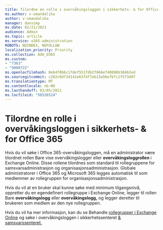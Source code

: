 ```yaml
---
title: Tilordne en rolle i overvåkingsloggen i sikkerhets- & for Office 365
ms.author: v-smandalika
author: v-smandalika
manager: dansimp
ms.date: 02/21/2021
audience: Admin
ms.topic: article
ms.service: o365-administration
ROBOTS: NOINDEX, NOFOLLOW
localization_priority: Priority
ms.collection: Adm_O365
ms.custom:
- "7363"
- "9000722"
ms.openlocfilehash: 0eb470b6c17def5517db2f866ef40898b36662ed
ms.sourcegitcommit: c202c0df2d141e63f4f7eb13a56efbfc2f57348f
ms.translationtype: MT
ms.contentlocale: nb-NO
ms.lasthandoff: 03/05/2021
ms.locfileid: "50526524"
---
```

# <a name="assign-an-audit-log-role-in-the-office-365-security--compliance-center"></a>Tilordne en rolle i overvåkingsloggen i sikkerhets- & for Office 365

Hvis du vil søke i Office 365-overvåkingsloggen, må en administrator være tilordnet rollen Bare vise overvåkingslogger eller **overvåkingsloggrollen** i Exchange Online.  Disse rollene tilordnes som standard til rollegruppene for samsvarsadministrasjon og organisasjonsadministrasjon. Globale administratorer i Office 365 og Microsoft 365 legges automatisk til som medlemmer av rollegruppen for organisasjonsadministrasjon.

Hvis du vil at en bruker skal kunne søke med minimum tilgangsnivå, oppretter du en egendefinert rollegruppe i Exchange Online, legger til rollen Bare **overvåkingslogg** eller **overvåkingslogg,** og legger deretter til brukeren som medlem av den nye rollegruppen.

Hvis du vil ha mer informasjon, kan du se Behandle [rollegrupper i Exchange Online](https://docs.microsoft.com/Exchange/permissions-exo/role-groups) og søke i overvåkingsloggen i sikkerhetssenteret [& samsvarssenteret.](https://docs.microsoft.com/microsoft-365/compliance/search-the-audit-log-in-security-and-compliance)